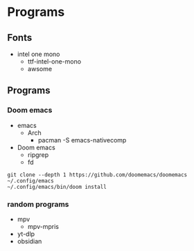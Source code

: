 # Programs
## Fonts
+ intel one mono
    + ttf-intel-one-mono
    + awsome

## Programs
### Doom emacs
+ emacs
    + Arch
        + pacman -S emacs-nativecomp
+ Doom emacs
    + ripgrep
    + fd
```
git clone --depth 1 https://github.com/doomemacs/doomemacs ~/.config/emacs
~/.config/emacs/bin/doom install
```
### random programs
+ mpv
  + mpv-mpris
+ yt-dlp
+ obsidian

